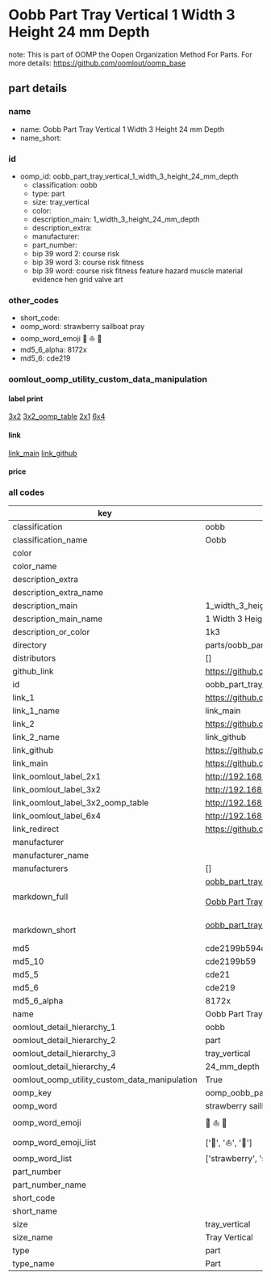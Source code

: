 # Oobb Part Tray Vertical 1 Width 3 Height 24 mm Depth  

note: This is part of OOMP the Oopen Organization Method For Parts. For more details: https://github.com/oomlout/oomp_base

##  part details
  







### name
* name: Oobb Part Tray Vertical 1 Width 3 Height 24 mm Depth
* name_short: 
### id
* oomp_id: oobb_part_tray_vertical_1_width_3_height_24_mm_depth
  * classification: oobb
  * type: part
  * size: tray_vertical
  * color: 
  * description_main: 1_width_3_height_24_mm_depth
  * description_extra: 
  * manufacturer: 
  * part_number: 
  * bip 39 word 2: course risk
  * bip 39 word 3: course risk fitness
  * bip 39 word: course risk fitness feature hazard muscle material evidence hen grid valve art

### other_codes
* short_code: 
* oomp_word: strawberry sailboat pray
* oomp_word_emoji :strawberry: :sailboat: :pray:
* md5_6_alpha: 8172x
* md5_6: cde219






### oomlout_oomp_utility_custom_data_manipulation
#### label print
[3x2](http://192.168.1.245:1112/?label=oomp%208172x)
[3x2_oomp_table](http://192.168.1.108:1112/?label=oomp%208172x)
[2x1](http://192.168.1.242:1112/?label=oomp%208172x)
[6x4](http://192.168.1.55:1112/?label=oomp%208172x)    

#### link

[link_main](https://github.com/oomlout/oomlout_oomp_version_1_messy/tree/main/parts/oobb_part_tray_vertical_1_width_3_height_24_mm_depth) [link_github](https://github.com/oomlout/oomlout_oomp_version_1_messy/tree/main/parts/oobb_part_tray_vertical_1_width_3_height_24_mm_depth)                             

#### price







### all codes 
| key | value |  
| --- | --- |  
| classification | oobb |  
| classification_name | Oobb |  
| color |  |  
| color_name |  |  
| description_extra |  |  
| description_extra_name |  |  
| description_main | 1_width_3_height_24_mm_depth |  
| description_main_name | 1 Width 3 Height 24 mm Depth |  
| description_or_color | 1k3 |  
| directory | parts/oobb_part_tray_vertical_1_width_3_height_24_mm_depth |  
| distributors | [] |  
| github_link | https://github.com/oomlout/oomlout_oomp_part_src/tree/main/parts/oobb_part_tray_vertical_1_width_3_height_24_mm_depth |  
| id | oobb_part_tray_vertical_1_width_3_height_24_mm_depth |  
| link_1 | https://github.com/oomlout/oomlout_oomp_version_1_messy/tree/main/parts/oobb_part_tray_vertical_1_width_3_height_24_mm_depth |  
| link_1_name | link_main |  
| link_2 | https://github.com/oomlout/oomlout_oomp_version_1_messy/tree/main/parts/oobb_part_tray_vertical_1_width_3_height_24_mm_depth |  
| link_2_name | link_github |  
| link_github | https://github.com/oomlout/oomlout_oomp_version_1_messy/tree/main/parts/oobb_part_tray_vertical_1_width_3_height_24_mm_depth |  
| link_main | https://github.com/oomlout/oomlout_oomp_version_1_messy/tree/main/parts/oobb_part_tray_vertical_1_width_3_height_24_mm_depth |  
| link_oomlout_label_2x1 | http://192.168.1.242:1112/?label=oomp%208172x |  
| link_oomlout_label_3x2 | http://192.168.1.245:1112/?label=oomp%208172x |  
| link_oomlout_label_3x2_oomp_table | http://192.168.1.108:1112/?label=oomp%208172x |  
| link_oomlout_label_6x4 | http://192.168.1.55:1112/?label=oomp%208172x |  
| link_redirect | https://github.com/oomlout/oomlout_oomp_version_1_messy/tree/main/parts/oobb_part_tray_vertical_1_width_3_height_24_mm_depth |  
| manufacturer |  |  
| manufacturer_name |  |  
| manufacturers | [] |  
| markdown_full | [oobb_part_tray_vertical_1_width_3_height_24_mm_depth](none)<br>[](none)<br>[Oobb Part Tray Vertical 1 Width 3 Height 24 Mm Depth](none)<br><br> |  
| markdown_short | [oobb_part_tray_vertical_1_width_3_height_24_mm_depth](none)<br><br> |  
| md5 | cde2199b594dd11e4634f542afee998a |  
| md5_10 | cde2199b59 |  
| md5_5 | cde21 |  
| md5_6 | cde219 |  
| md5_6_alpha | 8172x |  
| name | Oobb Part Tray Vertical 1 Width 3 Height 24 mm Depth |  
| oomlout_detail_hierarchy_1 | oobb |  
| oomlout_detail_hierarchy_2 | part |  
| oomlout_detail_hierarchy_3 | tray_vertical |  
| oomlout_detail_hierarchy_4 | 24_mm_depth |  
| oomlout_oomp_utility_custom_data_manipulation | True |  
| oomp_key | oomp_oobb_part_tray_vertical_1_width_3_height_24_mm_depth |  
| oomp_word | strawberry sailboat pray |  
| oomp_word_emoji | :strawberry: :sailboat: :pray: |  
| oomp_word_emoji_list | [':strawberry:', ':sailboat:', ':pray:'] |  
| oomp_word_list | ['strawberry', 'sailboat', 'pray'] |  
| part_number |  |  
| part_number_name |  |  
| short_code |  |  
| short_name |  |  
| size | tray_vertical |  
| size_name | Tray Vertical |  
| type | part |  
| type_name | Part |  
